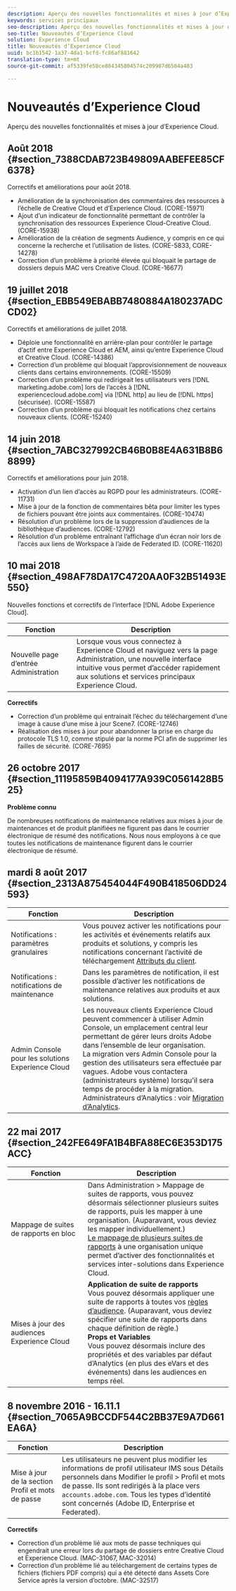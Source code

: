 ```yaml
---
description: Aperçu des nouvelles fonctionnalités et mises à jour d’Experience Cloud.
keywords: services principaux
seo-description: Aperçu des nouvelles fonctionnalités et mises à jour d’Experience Cloud.
seo-title: Nouveautés d’Experience Cloud
solution: Experience Cloud
title: Nouveautés d’Experience Cloud
uuid: bc1b1542-1a37-4da1-bcfd-fc86af881642
translation-type: tm+mt
source-git-commit: af5339fe58ce884345804574c209907d6504a483

---
```



# Nouveautés d’Experience Cloud

Aperçu des nouvelles fonctionnalités et mises à jour d’Experience Cloud.

## Août 2018 {#section_7388CDAB723B49809AABEFEE85CF6378}

Correctifs et améliorations pour août 2018.

* Amélioration de la synchronisation des commentaires des ressources à l’échelle de Creative Cloud et d’Experience Cloud. (CORE-15971)
* Ajout d’un indicateur de fonctionnalité permettant de contrôler la synchronisation des ressources Experience Cloud-Creative Cloud. (CORE-15938)
* Amélioration de la création de segments Audience, y compris en ce qui concerne la recherche et l’utilisation de listes. (CORE-5833, CORE-14278)
* Correction d’un problème à priorité élevée qui bloquait le partage de dossiers depuis MAC vers Creative Cloud. (CORE-16677)

## 19 juillet 2018 {#section_EBB549EBABB7480884A180237ADCCD02}

Correctifs et améliorations de juillet 2018.

* Déploie une fonctionnalité en arrière-plan pour contrôler le partage d’actif entre Experience Cloud et AEM, ainsi qu’entre Experience Cloud et Creative Cloud. (CORE-14386)
* Correction d’un problème qui bloquait l’approvisionnement de nouveaux clients dans certains environnements. (CORE-15509)
* Correction d’un problème qui redirigeait les utilisateurs vers [!DNL marketing.adobe.com] lors de l’accès à [!DNL experiencecloud.adobe.com] via [!DNL http] au lieu de [!DNL https] (sécurisée). (CORE-15587)
* Correction d’un problème qui bloquait les notifications chez certains nouveaux clients. (CORE-15240)

## 14 juin 2018 {#section_7ABC327992CB46B0B8E4A631B8B68899}

Correctifs et améliorations pour juin 2018.

* Activation d’un lien d’accès au RGPD pour les administrateurs. (CORE-11731)
* Mise à jour de la fonction de commentaires bêta pour limiter les types de fichiers pouvant être joints aux commentaires. (CORE-10474)
* Résolution d’un problème lors de la suppression d’audiences de la bibliothèque d’audiences. (CORE-12792)
* Résolution d’un problème entraînant l’affichage d’un écran noir lors de l’accès aux liens de Workspace à l’aide de Federated ID. (CORE-11620)

## 10 mai 2018 {#section_498AF78DA17C4720AA0F32B51493E550}

Nouvelles fonctions et correctifs de l’interface [!DNL Adobe Experience Cloud].

| Fonction | Description |
|--- |--- |
| Nouvelle page d’entrée Administration | Lorsque vous vous connectez à Experience Cloud et naviguez vers la page Administration, une nouvelle interface intuitive vous permet d’accéder rapidement aux solutions et services principaux Experience Cloud. |
**Correctifs**

* Correction d’un problème qui entrainait l’échec du téléchargement d’une image à cause d’une mise à jour Scene7. (CORE-12746)
* Réalisation des mises à jour pour abandonner la prise en charge du protocole TLS 1.0, comme stipulé par la norme PCI afin de supprimer les failles de sécurité. (CORE-7695)

## 26 octobre 2017 {#section_11195859B4094177A939C0561428B525}

**Problème connu**

De nombreuses notifications de maintenance relatives aux mises à jour de maintenances et de produit planifiées ne figurent pas dans le courrier électronique de résumé des notifications. Nous nous employons à ce que toutes les notifications de maintenance figurent dans le courrier électronique de résumé.

## mardi 8 août 2017 {#section_2313A875454044F490B418506DD24593}

| Fonction | Description |
|--- |--- |
| Notifications : paramètres granulaires | Vous pouvez activer les notifications pour les activités et événements relatifs aux produits et solutions, y compris les notifications concernant l’activité de téléchargement [Attributs du client](../attributes/attributes.md). |
| Notifications : notifications de maintenance | Dans les paramètres de notification, il est possible d’activer les notifications de maintenance relatives aux produits et aux solutions. |
| Admin Console pour les solutions Experience Cloud | Les nouveaux clients Experience Cloud peuvent commencer à utiliser Admin Console, un emplacement central leur permettant de gérer leurs droits Adobe dans l’ensemble de leur organisation.<br>La migration vers Admin Console pour la gestion des utilisateurs sera effectuée par vagues. Adobe vous contactera (administrateurs système) lorsqu’il sera temps de procéder à la migration.<br>Administrateurs d’Analytics : voir [Migration d’Analytics](https://marketing.adobe.com/resources/help/en_US/experience-cloud/admin-console/analytics-migration/). |

## 22 mai 2017 {#section_242FE649FA1B4BFA88EC6E353D175ACC}

| Fonction | Description |
|--- |--- |
| Mappage de suites de rapports en bloc | Dans Administration &gt; Mappage de suites de rapports, vous pouvez désormais sélectionner plusieurs suites de rapports, puis les mapper à une organisation. (Auparavant, vous deviez les mapper individuellement.)  <br>[Le mappage de plusieurs suites de rapports](../core-services/core-services.md) à une organisation unique permet d’activer des fonctionnalités et services inter-solutions dans Experience Cloud. |
| Mises à jour des audiences Experience Cloud | **Application de suite de rapports**<br>Vous pouvez désormais appliquer une suite de rapports à toutes vos [règles d’audience](../audience-library/t-audience-create.md). (Auparavant, vous deviez spécifier une suite de rapports dans chaque définition de règle.) <br>**Props et Variables**<br>Vous pouvez désormais inclure des propriétés et des variables par défaut d’Analytics (en plus des eVars et des événements) dans les audiences en temps réel. |

## 8 novembre 2016 - 16.11.1 {#section_7065A9BCCDF544C2BB37E9A7D661EA6A}

| Fonction | Description |
|--- |--- |
| Mise à jour de la section Profil et mots de passe | Les utilisateurs ne peuvent plus modifier les informations de profil utilisateur IMS sous Détails personnels dans Modifier le profil &gt; Profil et mots de passe. Ils sont redirigés à la place vers `accounts.adobe.com`. Tous les types d’identité sont concernés (Adobe ID, Enterprise et Federated). |

**Correctifs**

* Correction d’un problème lié aux mots de passe techniques qui engendrait une erreur lors du partage de dossiers entre Creative Cloud et Experience Cloud. (MAC-31067, MAC-32014)
* Correction d’un problème lié au téléchargement de certains types de fichiers (fichiers PDF compris) qui a été détecté dans Assets Core Service après la version d’octobre. (MAC-32517)
